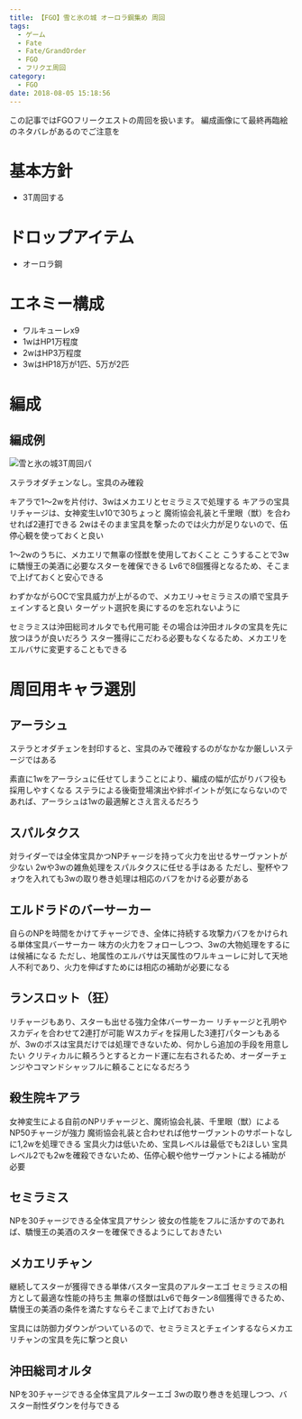 ```yaml
---
title: 【FGO】雪と氷の城 オーロラ鋼集め 周回
tags:
  - ゲーム
  - Fate
  - Fate/GrandOrder
  - FGO
  - フリクエ周回
category:
  - FGO
date: 2018-08-05 15:18:56
---
```



この記事ではFGOフリークエストの周回を扱います。
編成画像にて最終再臨絵のネタバレがあるのでご注意を

<!-- more -->

# 基本方針

* 3T周回する

# ドロップアイテム

* オーロラ鋼

# エネミー構成

* ワルキューレx9
* 1wはHP1万程度
* 2wはHP3万程度
* 3wはHP18万が1匹、5万が2匹

# 編成

## 編成例

![雪と氷の城3T周回パ](snow-and-ice-castle-aurora.png "雪と氷の城3T周回パ")

ステラオダチェンなし。宝具のみ確殺

キアラで1～2wを片付け、3wはメカエリとセミラミスで処理する
キアラの宝具リチャージは、女神変生Lv10で30ちょっと
魔術協会礼装と千里眼（獣）を合わせれば2連打できる
2wはそのまま宝具を撃ったのでは火力が足りないので、伍停心観を使っておくと良い

1～2wのうちに、メカエリで無辜の怪獣を使用しておくこと
こうすることで3wに驕慢王の美酒に必要なスターを確保できる
Lv6で8個獲得となるため、そこまで上げておくと安心できる

わずかながらOCで宝具威力が上がるので、メカエリ→セミラミスの順で宝具チェインすると良い
ターゲット選択を奥にするのを忘れないように

セミラミスは沖田総司オルタでも代用可能
その場合は沖田オルタの宝具を先に放つほうが良いだろう
スター獲得にこだわる必要もなくなるため、メカエリをエルバサに変更することもできる

# 周回用キャラ選別

## アーラシュ

ステラとオダチェンを封印すると、宝具のみで確殺するのがなかなか厳しいステージではある

素直に1wをアーラシュに任せてしまうことにより、編成の幅が広がりバフ役も採用しやすくなる
ステラによる後衛登場演出や絆ポイントが気にならないのであれば、アーラシュは1wの最適解とさえ言えるだろう

## スパルタクス

対ライダーでは全体宝具かつNPチャージを持って火力を出せるサーヴァントが少ない
2wや3wの雑魚処理をスパルタクスに任せる手はある
ただし、聖杯やフォウを入れても3wの取り巻き処理は相応のバフをかける必要がある

## エルドラドのバーサーカー

自らのNPを時間をかけてチャージでき、全体に持続する攻撃力バフをかけられる単体宝具バーサーカー
味方の火力をフォローしつつ、3wの大物処理をするには候補になる
ただし、地属性のエルバサは天属性のワルキューレに対して天地人不利であり、火力を伸ばすためには相応の補助が必要になる

## ランスロット（狂）

リチャージもあり、スターも出せる強力全体バーサーカー
リチャージと孔明やスカディを合わせて2連打が可能
Wスカディを採用した3連打パターンもあるが、3wのボスは宝具だけでは処理できないため、何かしら追加の手段を用意したい
クリティカルに頼ろうとするとカード運に左右されるため、オーダーチェンジやコマンドシャッフルに頼ることになるだろう

## 殺生院キアラ

女神変生による自前のNPリチャージと、魔術協会礼装、千里眼（獣）によるNP50チャージが強力
魔術協会礼装と合わせれば他サーヴァントのサポートなしに1,2wを処理できる
宝具火力は低いため、宝具レベルは最低でも2ほしい
宝具レベル2でも2wを確殺できないため、伍停心観や他サーヴァントによる補助が必要

## セミラミス

NPを30チャージできる全体宝具アサシン
彼女の性能をフルに活かすのであれば、驕慢王の美酒のスターを確保できるようにしておきたい

## メカエリチャン

継続してスターが獲得できる単体バスター宝具のアルターエゴ
セミラミスの相方として最適な性能の持ち主
無辜の怪獣はLv6で毎ターン8個獲得できるため、驕慢王の美酒の条件を満たすならそこまで上げておきたい

宝具には防御力ダウンがついているので、セミラミスとチェインするならメカエリチャンの宝具を先に撃つと良い

## 沖田総司オルタ

NPを30チャージできる全体宝具アルターエゴ
3wの取り巻きを処理しつつ、バスター耐性ダウンを付与できる
